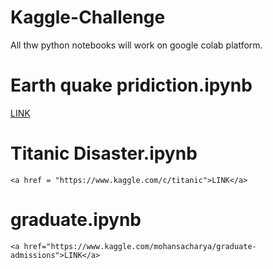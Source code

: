 # Kaggle-Challenge

All thw python notebooks will work on google colab platform.

# Earth quake pridiction.ipynb
   <a href= "https://www.kaggle.com/c/LANL-Earthquake-Prediction/overview"> LINK </a>
 
 # Titanic Disaster.ipynb
    <a href = "https://www.kaggle.com/c/titanic">LINK</a>
    
 # graduate.ipynb
    <a href="https://www.kaggle.com/mohansacharya/graduate-admissions">LINK</a>
